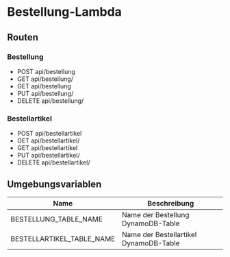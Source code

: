 # Bestellung-Lambda

## Routen

### Bestellung 

- POST api/bestellung
- GET api/bestellung/<id>
- GET api/bestellung
- PUT api/bestellung/<id>
- DELETE api/bestellung/<id>


### Bestellartikel
- POST api/bestellartikel
- GET api/bestellartikel/<id>
- GET api/bestellartikel
- PUT api/bestellartikel/<id>
- DELETE api/bestellartikel/<id>

## Umgebungsvariablen
| Name                      | Beschreibung                           |
|---------------------------|----------------------------------------|
| BESTELLUNG_TABLE_NAME     | Name der Bestellung DynamoDB-Table     |
| BESTELLARTIKEL_TABLE_NAME | Name der Bestellartikel DynamoDB-Table |
